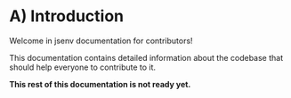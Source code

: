 # A) Introduction

Welcome in jsenv documentation for contributors!

This documentation contains detailed information about the codebase that should help everyone to contribute to it.

**This rest of this documentation is not ready yet.**
